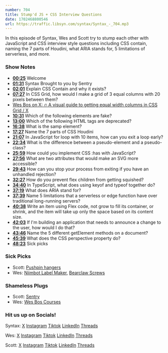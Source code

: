 ```yaml
---
number: 704
title: Stump'd JS + CSS Interview Questions 
date: 1702468800546
url: https://traffic.libsyn.com/syntax/Syntax_-_704.mp3
---
```


In this episode of Syntax, Wes and Scott try to stump each other with JavaScript and CSS interview style questions including CSS contain, naming the 7 parts of Houdini, what ARIA stands for, 5 limitations of serverless, and more.

### Show Notes

* **[00:25](#t=00:25)** Welcome
* **[01:31](#t=01:31)** Syntax Brought to you by Sentry
* **[02:01](#t=02:01)** Explain CSS Contain and why it exists?
* **[07:27](#t=07:27)** In CSS Grid, how would I make a grid of 3 equal columns with 20 pixels between them?
* [Wes Bos on X: 🔥 A visual guide to getting equal width columns in CSS Grid / X](https://twitter.com/wesbos/status/1256229763225657348)
* **[10:31](#t=10:31)** Which of the following elements are fake?
* **[13:00](#t=13:00)** Which of the following HTML tags are deprecated?
* **[16:38](#t=16:38)** What is the samp element?
* **[17:27](#t=17:27)** Name the 7 parts of CSS Houdini
* **[21:07](#t=21:07)** In JavaScript for loop with 10 items, how can you exit a loop early?
* **[22:34](#t=22:34)** What is the difference between a pseudo-element and a pseudo-class?
* **[25:59](#t=25:59)** How could you implement CSS :has with JavaScript?
* **[27:56](#t=27:56)** What are two attributes that would make an SVG more accessible?
* **[29:43](#t=29:43)** How can you stop your process from exiting if you have an unhandled rejection?
* **[32:27](#t=32:27)** How do you prevent flex children from getting squished?
* **[34:40](#t=34:40)** In TypeScript, what does using keyof and typeof together do?
* **[37:19](#t=37:19)** What does ARIA stand for?
* **[37:39](#t=37:39)** Name 5 limitations that a serverless or edge function have over traditional long-running servers?
* **[40:38](#t=40:38)** Write an item using Flex code, not grow to fill its container, or shrink, and the item will take up only the space based on its content size.
* **[42:03](#t=42:03)** If I'm building an application that needs to announce a change to the user, how would I do that?
* **[43:46](#t=43:46)** Name the 5 different getElement methods on a document?
* **[45:39](#t=45:39)** What does the CSS perspective property do?
* **[48:23](#t=48:23)** Sick picks

### Sick Picks

- Scott: [Pushpin hangers](https://amzn.to/3T280mh)
- Wes: [Niimbot Label Maker](https://amzn.to/3NrAQcn), [Bearclaw Screws](https://www.amazon.ca/laffeya-Picture-Hanging-Bearclaw-Decorations/dp/B0BDLWNH5W/ref=sr_1_6?crid=34F92PAL21FN3&keywords=bearclaw+hanger&qid=1701712316&sprefix=bear+claw+hang,aps,107&sr=8-6)


### Shameless Plugs

- Scott: [Sentry](https://sentry.io)
- Wes: [Wes Bos Courses](https://wesbos.com/courses)

### Hit us up on Socials!

Syntax: [X](https://twitter.com/syntaxfm) [Instagram](https://www.instagram.com/syntax_fm/) [Tiktok](https://www.tiktok.com/@syntaxfm) [LinkedIn](https://www.linkedin.com/company/96077407/admin/feed/posts/) [Threads](https://www.threads.net/@syntax_fm)

Wes: [X](https://twitter.com/wesbos) [Instagram](https://www.instagram.com/wesbos/) [Tiktok](https://www.tiktok.com/@wesbos) [LinkedIn](https://www.linkedin.com/in/wesbos/) [Threads](https://www.threads.net/@wesbos)

Scott: [X](https://twitter.com/stolinski) [Instagram](https://www.instagram.com/stolinski/) [Tiktok](https://www.tiktok.com/@stolinski) [LinkedIn](https://www.linkedin.com/in/stolinski/) [Threads](https://www.threads.net/@stolinski)
